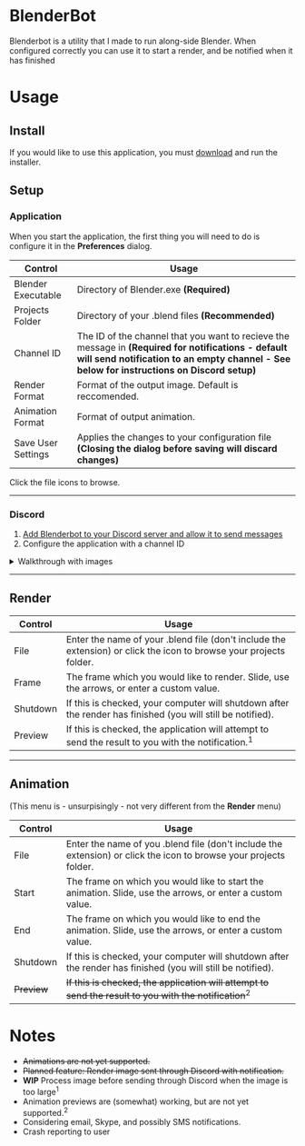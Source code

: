 # BlenderBot
Blenderbot is a utility that I made to run along-side Blender. When configured correctly you can use it to start a render, and be notified when it has finished


  # Usage
  ## Install
  If you would like to use this application, you must [download](https://www.dropbox.com/s/wp37lxy8sqwi4p1/Blenderbot2-Setup.msi?dl=1) and run the installer.

   ## Setup
   
   ### Application
 When you start the application, the first thing you will need to do is configure it in the **Preferences** dialog.
 
 Control | Usage
 --- | --- 
 Blender Executable | Directory of Blender.exe **(Required)**
 Projects Folder | Directory of your .blend files **(Recommended)**
 Channel ID | The ID of the channel that you want to recieve the message in **(Required for notifications - default will send notification to an empty channel - See below for instructions on Discord setup)**
 Render Format | Format of the output image. Default is reccomended.
 Animation Format | Format of output animation.
 Save User Settings | Applies the changes to your configuration file **(Closing the dialog before saving will discard changes)**
 
 Click the file icons to browse.
 
 ----
 
 ### Discord
 1. [Add Blenderbot to your Discord server and allow it to send messages](https://discordapp.com/oauth2/authorize?&client_id=323891647739985920&scope=bot&permissions=0)
 2. Configure the application with a channel ID
 <details>
 <summary>Walkthrough with images</summary>
 Copy the channel ID <br />
 <img src="https://i.imgur.com/UdwvjuZ.png" /> <br />
 Paste into the Channel ID box in the Preferences dialog <br />
 <img src="https://i.imgur.com/hyeu3Yp.png" />
 </details>
 
 ----
 ## Render
 
 Control | Usage
 ---- | ----
 File | Enter the name of your .blend file (don't include the extension) or click the icon to browse your projects folder.
 Frame | The frame which you would like to render. Slide, use the arrows, or enter a custom value.
 Shutdown | If this is checked, your computer will shutdown after the render has finished (you will still be notified).
 Preview | If this is checked, the application will attempt to send the result to you with the notification.<sup>1</sup>
 ---
 
 ## Animation
 (This menu is - unsurpisingly - not very different from the **Render** menu)
 
 Control | Usage
 ---- | ----
 File | Enter the name of you .blend file (don't include the extension) or click the icon to browse your projects folder.
 Start | The frame on which you would like to start the animation. Slide, use the arrows, or enter a custom value.
 End | The frame on which you would like to end the animation. Slide, use the arrows, or enter a custom value.
 Shutdown | If this is checked, your computer will shutdown after the render has finished (you will still be notified).
 ~~Preview~~ | ~~If this is checked, the application will attempt to send the result to you with the notification~~<sup>2</sup>
 
 # Notes
 * ~~Animations are not yet supported.~~
 * ~~Planned feature: Render image sent through Discord with notification.~~
 * **WIP** Process image before sending through Discord when the image is too large<sup>1<sup>
  * Animation previews are (somewhat) working, but are not yet supported.<sup>2</sup>
 * Considering email, Skype, and possibly SMS notifications.
 * Crash reporting to user
